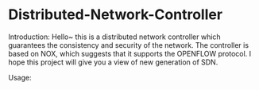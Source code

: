 Distributed-Network-Controller
==============================
Introduction:
Hello~ this is a distributed network controller which guarantees the consistency and security of the network. 
The controller is based on NOX, which suggests that it supports the OPENFLOW protocol.
I hope this project will give you a view of new generation of SDN.


Usage:
